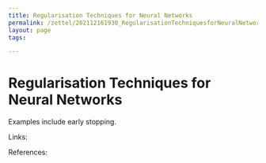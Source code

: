 ```yaml
---
title: Regularisation Techniques for Neural Networks
permalink: /zettel/202112161930_RegularisationTechniquesforNeuralNetworks
layout: page
tags: 

---
```

# Regularisation Techniques for Neural Networks

Examples include early stopping.

Links: 

References: 

